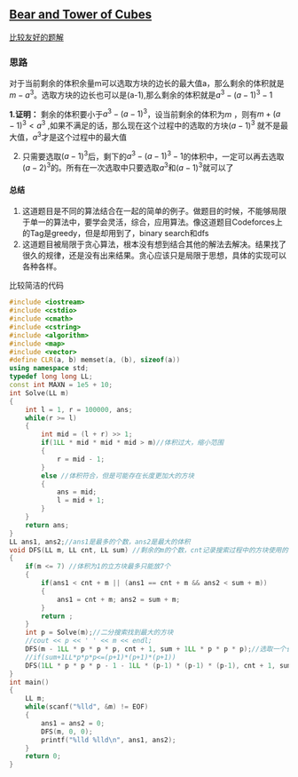 ## [Bear and Tower of Cubes](https://cn.vjudge.net/problem/CodeForces-680D)

[比较友好的题解](https://www.cnblogs.com/tyty-Somnuspoppy/p/5894126.html)

### 思路

​	对于当前剩余的体积余量m可以选取方块的边长的最大值a，那么剩余的体积就是$m-a^3$。选取方块的边长也可以是(a-1),那么剩余的体积就是$a^3-(a-1)^3-1$

**1.证明：** 剩余的体积要小于$a^3-(a-1)^3$，设当前剩余的体积为$m$ ，则有$m+(a-1)^3<a^3$ ,如果不满足的话，那么现在这个过程中的选取的方块$(a-1)^3$ 就不是最大值，$a^3$才是这个过程中的最大值

2. 只需要选取$(a-1)^3$后，剩下的$a^3-(a-1)^3-1$的体积中，一定可以再去选取$(a-2)^3$的。所有在一次选取中只要选取$a^3$和$(a-1)^3$就可以了

#### 总结

1. 这道题目是不同的算法结合在一起的简单的例子。做题目的时候，不能够局限于单一的算法中，要学会灵活，综合，应用算法。像这道题目Codeforces上的Tag是greedy，但是却用到了，binary search和dfs
2. 这道题目被局限于贪心算法，根本没有想到结合其他的解法去解决。结果找了很久的规律，还是没有出来结果。贪心应该只是局限于思想，具体的实现可以各种各样。

比较简洁的代码

```cpp
#include <iostream>
#include <cstdio>
#include <cmath>
#include <cstring>
#include <algorithm>
#include <map>
#include <vector>
#define CLR(a, b) memset(a, (b), sizeof(a))
using namespace std;
typedef long long LL;
const int MAXN = 1e5 + 10;
int Solve(LL m) 
{
    int l = 1, r = 100000, ans;
    while(r >= l) 
    {
        int mid = (l + r) >> 1;
        if(1LL * mid * mid * mid > m)//体积过大，缩小范围 
        {
            r = mid - 1;
        }
        else //体积符合，但是可能存在长度更加大的方块
        {
            ans = mid;
            l = mid + 1;
        }
    }
    return ans;
}
LL ans1, ans2;//ans1是最多的个数，ans2是最大的体积
void DFS(LL m, LL cnt, LL sum) //剩余的m的个数，cnt记录搜索过程中的方块使用的个数，sum记录搜索过程总的体积
{
    if(m <= 7) //体积为1的立方块最多只能放7个
    {
        if(ans1 < cnt + m || (ans1 == cnt + m && ans2 < sum + m)) 
        {
            ans1 = cnt + m; ans2 = sum + m;
        }
        return ;
    }
    int p = Solve(m);//二分搜索找到最大的方块
    //cout << p << ' ' << m << endl;
    DFS(m - 1LL * p * p * p, cnt + 1, sum + 1LL * p * p * p);//选取一个长度为p的方块
    //if(sum+1LL*p*p*p<=(p+1)*(p+1)*(p+1))
    DFS(1LL * p * p * p - 1 - 1LL * (p-1) * (p-1) * (p-1), cnt + 1, sum + 1LL * (p-1) * (p-1) * (p-1));//选取边长为(p-1)的方块
}
int main()
{
    LL m;
    while(scanf("%lld", &m) != EOF) 
    {
        ans1 = ans2 = 0;
        DFS(m, 0, 0);
        printf("%lld %lld\n", ans1, ans2);
    }
    return 0;
}

```

